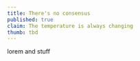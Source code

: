 ```yaml
---
title: There's no consensus
published: true
claim: The temperature is always changing
thumb: tbd
---
```

lorem and stuff

